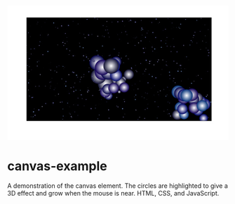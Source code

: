 ![Screenshot](/images/canvas-thumb.jpg)
# canvas-example
A demonstration of the canvas element. The circles are highlighted to give a 3D effect and grow when the mouse is near.
HTML, CSS, and JavaScript.
